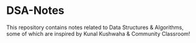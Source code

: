 # DSA-Notes
This repository contains notes related to Data Structures &amp; Algorithms, some of which are inspired by Kunal Kushwaha &amp; Community Classroom!
